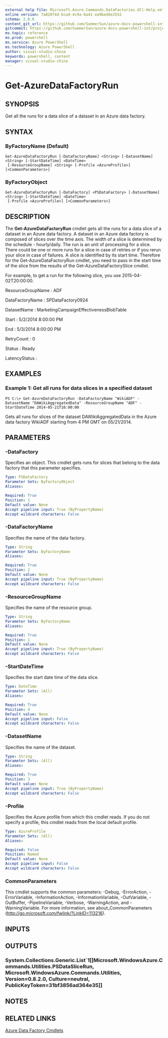 ```yaml
---
external help file: Microsoft.Azure.Commands.DataFactories.dll-Help.xml
online version: 7a828f4d-bcad-4c9a-8a41-ea9bedde2552
schema: 2.0.0
content_git_url: https://github.com/SummerSun/azure-docs-powershell-int/projects/azure-docs-powershell-int/azureps-cmdlets-docs/ResourceManager/AzureRM.DataFactories/v0.9.8/CmdletMDs/Get-AzureDataFactoryRun.md
gitcommit: https://github.com/SummerSun/azure-docs-powershell-int/projects/azure-docs-powershell-int/azureps-cmdlets-docs/ResourceManager/AzureRM.DataFactories/v0.9.8/CmdletMDs/Get-AzureDataFactoryRun.md
ms.topic: reference
ms.prod: powershell
ms.service: Azure PowerShell
ms.technology: Azure PowerShell
author: visual-studio-china
keywords: powershell, content
manager: visual-studio-china
---
```


# Get-AzureDataFactoryRun

## SYNOPSIS
Get all the runs for a data slice of a dataset in an Azure data factory.

## SYNTAX

### ByFactoryName (Default)
```
Get-AzureDataFactoryRun [-DataFactoryName] <String> [-DatasetName] <String> [-StartDateTime] <DateTime>
 [-ResourceGroupName] <String> [-Profile <AzureProfile>] [<CommonParameters>]
```

### ByFactoryObject
```
Get-AzureDataFactoryRun [-DataFactory] <PSDataFactory> [-DatasetName] <String> [-StartDateTime] <DateTime>
 [-Profile <AzureProfile>] [<CommonParameters>]
```

## DESCRIPTION
The **Get-AzureDataFactoryRun** cmdlet gets all the runs for a data slice of a dataset in an Azure  data factory. 
A dataset in an Azure data factory is composed of slices over the time axis.
The width of a slice is determined by the schedule - hourly/daily.
The run is an unit of processing for a slice.
There could be one or more runs for a slice in case of retries or if you rerun your slice in case of failures.
A slice is identified by its start time.
Therefore for the Get-AzureDataFactoryRun cmdlet, you need to pass in the start time of the slice from the results of the Get-AzureDataFactorySlice cmdlet.

For example, to get a run for the following slice, you use 2015-04-02T20:00:00.

ResourceGroupName  : ADF

DataFactoryName : SPDataFactory0924

DatasetName : MarketingCampaignEffectivenessBlobTable

Start : 5/2/2014 8:00:00 PM

End : 5/3/2014 8:00:00 PM

RetryCount : 0

Status : Ready

LatencyStatus :

## EXAMPLES

### Example 1: Get all runs for data slices in a specified dataset
```
PS C:\> Get-AzureDataFactoryRun -DataFactoryName "WikiADF" -DatasetName "DAWikiAggregatedData" -ResourceGroupName "ADF" -StartDateTime 2014-05-21T16:00:00
```

Gets all runs for slices of the dataset DAWikiAggregatedData in the Azure data factory WikiADF starting from 4 PM GMT on 05/21/2014.

## PARAMETERS

### -DataFactory
Specifies an object.
This cmdlet gets runs for slices that belong to the data factory that this parameter specifies.

```yaml
Type: PSDataFactory
Parameter Sets: ByFactoryObject
Aliases: 

Required: True
Position: 1
Default value: None
Accept pipeline input: True (ByPropertyName)
Accept wildcard characters: False
```

### -DataFactoryName
Specifies the name of the data factory.

```yaml
Type: String
Parameter Sets: ByFactoryName
Aliases: 

Required: True
Position: 2
Default value: None
Accept pipeline input: True (ByPropertyName)
Accept wildcard characters: False
```

### -ResourceGroupName
Specifies the name of the resource group.

```yaml
Type: String
Parameter Sets: ByFactoryName
Aliases: 

Required: True
Position: 1
Default value: None
Accept pipeline input: True (ByPropertyName)
Accept wildcard characters: False
```

### -StartDateTime
Specifies the start date time of the data slice.

```yaml
Type: DateTime
Parameter Sets: (All)
Aliases: 

Required: True
Position: 4
Default value: None
Accept pipeline input: False
Accept wildcard characters: False
```

### -DatasetName
Specifies the name of the dataset.

```yaml
Type: String
Parameter Sets: (All)
Aliases: 

Required: True
Position: 3
Default value: None
Accept pipeline input: True (ByPropertyName)
Accept wildcard characters: False
```

### -Profile
Specifies the Azure profile from which this cmdlet reads.
If you do not specify a profile, this cmdlet reads from the local default profile.

```yaml
Type: AzureProfile
Parameter Sets: (All)
Aliases: 

Required: False
Position: Named
Default value: None
Accept pipeline input: False
Accept wildcard characters: False
```

### CommonParameters
This cmdlet supports the common parameters: -Debug, -ErrorAction, -ErrorVariable, -InformationAction, -InformationVariable, -OutVariable, -OutBuffer, -PipelineVariable, -Verbose, -WarningAction, and -WarningVariable. For more information, see about_CommonParameters (http://go.microsoft.com/fwlink/?LinkID=113216).

## INPUTS

## OUTPUTS

### System.Collections.Generic.List`1[[Microsoft.WindowsAzure.Commands.Utilities.PSDataSliceRun, Microsoft.WindowsAzure.Commands.Utilities, Version=0.8.2.0, Culture=neutral, PublicKeyToken=31bf3856ad364e35]]

## NOTES

## RELATED LINKS

[Azure Data Factory Cmdlets](.\AzureRM.DataFactories.md)

